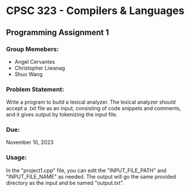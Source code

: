 # CPSC 323 - Compilers & Languages

## Programming Assignment 1
### Group Memebers:
* Angel Cervantes
* Christopher Liwanag
* Shuo Wang
### Problem Statement:
Write a program to build a lexical analyzer. The lexical analyzer should accept a .txt file as an input, consisting of code snippets and comments, and it gives output by tokenizing the input file.
### Due:
November 10, 2023
### Usage:
In the "project1.cpp" file, you can edit the "INPUT_FILE_PATH" and "INPUT_FILE_NAME" as needed. The output will go the same provided directory as the input and be named "output.txt".